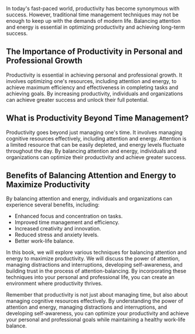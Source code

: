 
In today's fast-paced world, productivity has become synonymous with success. However, traditional time management techniques may not be enough to keep up with the demands of modern life. Balancing attention and energy is essential in optimizing productivity and achieving long-term success.

The Importance of Productivity in Personal and Professional Growth
------------------------------------------------------------------

Productivity is essential in achieving personal and professional growth. It involves optimizing one's resources, including attention and energy, to achieve maximum efficiency and effectiveness in completing tasks and achieving goals. By increasing productivity, individuals and organizations can achieve greater success and unlock their full potential.

What is Productivity Beyond Time Management?
--------------------------------------------

Productivity goes beyond just managing one's time. It involves managing cognitive resources effectively, including attention and energy. Attention is a limited resource that can be easily depleted, and energy levels fluctuate throughout the day. By balancing attention and energy, individuals and organizations can optimize their productivity and achieve greater success.

Benefits of Balancing Attention and Energy to Maximize Productivity
-------------------------------------------------------------------

By balancing attention and energy, individuals and organizations can experience several benefits, including:

* Enhanced focus and concentration on tasks.
* Improved time management and efficiency.
* Increased creativity and innovation.
* Reduced stress and anxiety levels.
* Better work-life balance.

In this book, we will explore various techniques for balancing attention and energy to maximize productivity. We will discuss the power of attention, managing distractions and interruptions, developing self-awareness, and building trust in the process of attention-balancing. By incorporating these techniques into your personal and professional life, you can create an environment where productivity thrives.

Remember that productivity is not just about managing time, but also about managing cognitive resources effectively. By understanding the power of attention and energy, managing distractions and interruptions, and developing self-awareness, you can optimize your productivity and achieve your personal and professional goals while maintaining a healthy work-life balance.

